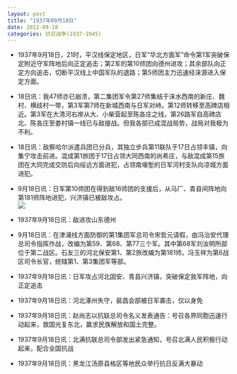 ```yaml
---
layout: post
title: "1937年09月18日"
date: 2012-09-18
categories: 抗日战争(1937-1945)
---
```


<meta name="referrer" content="no-referrer" />

- 1937年9月18日，21时，平汉线保定地区，日军“华北方面军”命令第1军突破保定附近守军阵地后向正定追击；第2军的第10师团向德州进攻；其余部队向正定方向追击，切断平汉线上中国军队的退路；第5师团主力迅速经涞源进入保定方面。 

- 18日讯：我47师亦已崩溃，第二集团军令第27师集结于涞水西南的新庄、魏村、横歧村一带，第3军第7师在新城西南与日军对峙。第12师转移至高碑店相近。第3军在大清河右岸从大、小柴营起至陈各庄之线，第26路军自高碑店北、陈各庄至娄村镇一线已与敌接战。但我各部已成混战局势，战局对我极为不利。 

- 18日讯：敌察哈尔派遣兵团已分兵，其独立步兵第11联队于17日占领丰镇，向集宁攻击前进。混成第1旅团于17日占领大同西南的尚希庄，与敌混成第15旅团在大同完成交防后向绥远方面进犯，占领南壕堑的日军河村支队向凉城方面进犯。 

- 9月18日讯：日军第10师团在得到敌16师团的支援后，从马厂、青县间阵地向第181师阵地进犯，兴济镇已被敌攻占。 <br/><img src="https://ww1.sinaimg.cn/large/aca367d8tw1dx0ktt7mcnj.jpg" />

- 1937年9月18日讯：敌进攻山东德州 

- 9月18日讯：在津浦线方面防御的第1集团军总司令宋哲元请假，由冯治安代理总司令指挥作战，改编为第59、第68、第77三个军。其中第68军刘汝明所部位于第二战区。石友三的河北保安第1、第2旅改编为第181师。冯玉祥为第6战区司令长官，统辖第1、第3集团军等部。 

- 1937年9月18日讯：日军攻占河北固安、青县兴济镇，突破保定我军阵地，向正定追击 

- 1937年9月18日讯：河北涿州失守，裴昌会部被日军袭击，仅以身免 

- 1937年9月18日讯：赵尚志以抗联总司令名义发表通告：号召各界同胞迅速行动起来，救国光复东北，赢求民族解放和国土完整。 

- 1937年9月18日讯：北满抗联总司令部发出紧急通知，号召北满人民积极行动起来，配合全国抗战 

- 1937年9月18日讯：黑龙江汤原县格区等地民众举行抗日反满大暴动 

